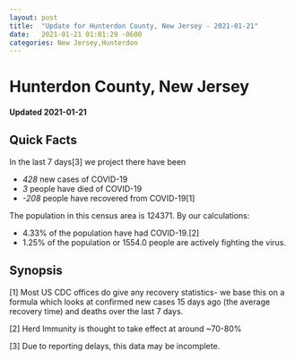 ```yaml
---
layout: post
title:  "Update for Hunterdon County, New Jersey - 2021-01-21"
date:   2021-01-21 01:01:29 -0600
categories: New Jersey,Hunterdon
---
```


# Hunterdon County, New Jersey
#### Updated 2021-01-21

## Quick Facts

In the last 7 days[3] we project there have been
- *428* new cases of COVID-19
- *3* people have died of COVID-19
- *-208* people have recovered from COVID-19[1]

The population in this census area is 124371. By our calculations:
- 4.33% of the population have had COVID-19.[2]
- 1.25% of the population or 1554.0 people are actively fighting the virus.

## Synopsis




[1] Most US CDC offices do give any recovery statistics- we base this on a formula which looks at confirmed new cases
15 days ago (the average recovery time) and deaths over the last 7 days.

[2] Herd Immunity is thought to take effect at around ~70-80%

[3] Due to reporting delays, this data may be incomplete.
 
    